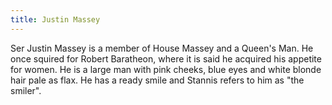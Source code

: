 ```yaml
---
title: Justin Massey
---
```


Ser Justin Massey is a member of House Massey and a Queen's Man. He once squired for Robert Baratheon, where it is said he acquired his appetite for women. He is a large man with pink cheeks, blue eyes and white blonde hair pale as flax. He has a ready smile and Stannis refers to him as "the smiler". 



